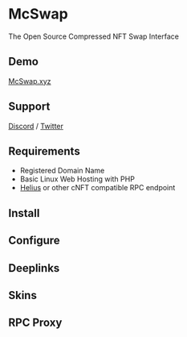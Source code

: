 # McSwap
The Open Source Compressed NFT Swap Interface

## Demo
[McSwap.xyz](https://mcswap.xyz)

## Support
[Discord](https://discord.com/invite/mcdegensdao) / [Twitter](https://twitter.com/McDegensDAO)

## Requirements
* Registered Domain Name
* Basic Linux Web Hosting with PHP
* [Helius](https://www.helius.dev) or other cNFT compatible RPC endpoint

## Install

## Configure

## Deeplinks

## Skins

## RPC Proxy
